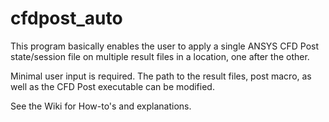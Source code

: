 # cfdpost_auto

This program basically enables the user to apply a single ANSYS CFD Post state/session file on multiple result files in a location, one after the other.

Minimal user input is required. The path to the result files, post macro, as well as the CFD Post executable can be modified.

See the Wiki for How-to's and explanations.

